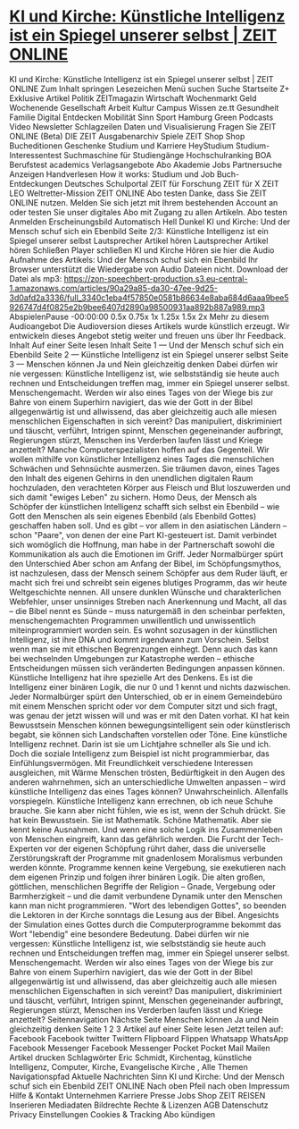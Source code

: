 # [KI und Kirche: Künstliche Intelligenz ist ein Spiegel unserer selbst | ZEIT ONLINE](https://www.zeit.de/2023/25/ki-kirche-gottesdienst-evangelischer-kirchentag/seite-2)

KI und Kirche: Künstliche Intelligenz ist ein Spiegel unserer selbst | ZEIT ONLINE Zum Inhalt springen Lesezeichen Menü suchen Suche Startseite Z+ Exklusive Artikel Politik ZEITmagazin Wirtschaft Wochenmarkt Geld Wochenende Gesellschaft Arbeit Kultur Campus Wissen ze.tt Gesundheit Familie Digital Entdecken Mobilität Sinn Sport Hamburg Green Podcasts Video Newsletter Schlagzeilen Daten und Visualisierung Fragen Sie ZEIT ONLINE (Beta) DIE ZEIT Ausgabenarchiv Spiele ZEIT Shop Shop Bucheditionen Geschenke Studium und Karriere HeyStudium Studium-Interessentest Suchmaschine für Studiengänge Hochschulranking BOA Berufstest academics Verlagsangebote Abo Akademie Jobs Partnersuche Anzeigen Handverlesen How it works: Studium und Job Buch-Entdeckungen Deutsches Schulportal ZEIT für Forschung ZEIT für X ZEIT LEO Weltretter-Mission ZEIT ONLINE Abo testen Danke, dass Sie ZEIT ONLINE nutzen. Melden Sie sich jetzt mit Ihrem bestehenden Account an oder testen Sie unser digitales Abo mit Zugang zu allen Artikeln. Abo testen Anmelden Erscheinungsbild Automatisch Hell Dunkel KI und Kirche: Und der Mensch schuf sich ein Ebenbild Seite 2/3: Künstliche Intelligenz ist ein Spiegel unserer selbst Lautsprecher Artikel hören Lautsprecher Artikel hören Schließen Player schließen KI und Kirche Hören sie hier die Audio Aufnahme des Artikels: Und der Mensch schuf sich ein Ebenbild Ihr Browser unterstützt die Wiedergabe von Audio Dateien nicht. Download der Datei als mp3: https://zon-speechbert-production.s3.eu-central-1.amazonaws.com/articles/90a29a85-da30-47ee-9d25-3d0afd2a3336/full_3340c1eba4f57850e0581b86634e8aba684d6aaa9bee5926747d4f0825e2b9bee6407d2890a98500931aa892b887a989.mp3 AbspielenPause -00:00:00 0.5x 0.75x 1x 1.25x 1.5x 2x Mehr zu diesem Audioangebot Die Audioversion dieses Artikels wurde künstlich erzeugt. Wir entwickeln dieses Angebot stetig weiter und freuen uns über Ihr Feedback. Inhalt Auf einer Seite lesen Inhalt Seite 1 — Und der Mensch schuf sich ein Ebenbild Seite 2 — Künstliche Intelligenz ist ein Spiegel unserer selbst Seite 3 — Menschen können Ja und Nein gleichzeitig denken Dabei dürfen wir nie vergessen: Künstliche Intelligenz ist, wie selbstständig sie heute auch rechnen und Entscheidungen treffen mag, immer ein Spiegel unserer selbst. Menschengemacht. Werden wir also eines Tages von der Wiege bis zur Bahre von einem Superhirn navigiert, das wie der Gott in der Bibel allgegenwärtig ist und allwissend, das aber gleichzeitig auch alle miesen menschlichen Eigenschaften in sich vereint? Das manipuliert, diskriminiert und täuscht, verführt, Intrigen spinnt, Menschen gegeneinander aufbringt, Regierungen stürzt, Menschen ins Verderben laufen lässt und Kriege anzettelt? Manche Computerspezialisten hoffen auf das Gegenteil. Wir wollen mithilfe von künstlicher Intelligenz eines Tages die menschlichen Schwächen und Sehnsüchte ausmerzen. Sie träumen davon, eines Tages den Inhalt des eigenen Gehirns in den unendlichen digitalen Raum hochzuladen, den verachteten Körper aus Fleisch und Blut loszuwerden und sich damit "ewiges Leben" zu sichern. Homo Deus, der Mensch als Schöpfer der künstlichen Intelligenz schafft sich selbst ein Ebenbild – wie Gott den Menschen als sein eigenes Ebenbild (als Ebenbild Gottes) geschaffen haben soll. Und es gibt – vor allem in den asiatischen Ländern – schon "Paare", von denen der eine Part KI-gesteuert ist. Damit verbindet sich womöglich die Hoffnung, man habe in der Partnerschaft sowohl die Kommunikation als auch die Emotionen im Griff. Jeder Normalbürger spürt den Unterschied Aber schon am Anfang der Bibel, im Schöpfungsmythos, ist nachzulesen, dass der Mensch seinem Schöpfer aus dem Ruder läuft, er macht sich frei und schreibt sein eigenes blutiges Programm, das wir heute Weltgeschichte nennen. All unsere dunklen Wünsche und charakterlichen Webfehler, unser unsinniges Streben nach Anerkennung und Macht, all das – die Bibel nennt es Sünde – muss naturgemäß in den scheinbar perfekten, menschengemachten Programmen unwillentlich und unwissentlich miteinprogrammiert worden sein. Es wohnt sozusagen in der künstlichen Intelligenz, ist ihre DNA und kommt irgendwann zum Vorschein. Selbst wenn man sie mit ethischen Begrenzungen einhegt. Denn auch das kann bei wechselnden Umgebungen zur Katastrophe werden – ethische Entscheidungen müssen sich veränderten Bedingungen anpassen können. Künstliche Intelligenz hat ihre spezielle Art des Denkens. Es ist die Intelligenz einer binären Logik, die nur 0 und 1 kennt und nichts dazwischen. Jeder Normalbürger spürt den Unterschied, ob er in einem Gemeindebüro mit einem Menschen spricht oder vor dem Computer sitzt und sich fragt, was genau der jetzt wissen will und was er mit den Daten vorhat. KI hat kein Bewusstsein Menschen können bewegungsintelligent sein oder künstlerisch begabt, sie können sich Landschaften vorstellen oder Töne. Eine künstliche Intelligenz rechnet. Darin ist sie um Lichtjahre schneller als Sie und ich. Doch die soziale Intelligenz zum Beispiel ist nicht programmierbar, das Einfühlungsvermögen. Mit Freundlichkeit verschiedene Interessen ausgleichen, mit Wärme Menschen trösten, Bedürftigkeit in den Augen des anderen wahrnehmen, sich an unterschiedliche Umwelten anpassen – wird künstliche Intelligenz das eines Tages können? Unwahrscheinlich. Allenfalls vorspiegeln. Künstliche Intelligenz kann errechnen, ob ich neue Schuhe brauche. Sie kann aber nicht fühlen, wie es ist, wenn der Schuh drückt. Sie hat kein Bewusstsein. Sie ist Mathematik. Schöne Mathematik. Aber sie kennt keine Ausnahmen. Und wenn eine solche Logik ins Zusammenleben von Menschen eingreift, kann das gefährlich werden. Die Furcht der Tech-Experten vor der eigenen Schöpfung rührt daher, dass die universelle Zerstörungskraft der Programme mit gnadenlosem Moralismus verbunden werden könnte. Programme kennen keine Vergebung, sie exekutieren nach dem eigenen Prinzip und folgen ihrer binären Logik. Die alten großen, göttlichen, menschlichen Begriffe der Religion – Gnade, Vergebung oder Barmherzigkeit – und die damit verbundene Dynamik unter den Menschen kann man nicht programmieren. "Wort des lebendigen Gottes", so beenden die Lektoren in der Kirche sonntags die Lesung aus der Bibel. Angesichts der Simulation eines Gottes durch die Computerprogramme bekommt das Wort "lebendig" eine besondere Bedeutung. Dabei dürfen wir nie vergessen: Künstliche Intelligenz ist, wie selbstständig sie heute auch rechnen und Entscheidungen treffen mag, immer ein Spiegel unserer selbst. Menschengemacht. Werden wir also eines Tages von der Wiege bis zur Bahre von einem Superhirn navigiert, das wie der Gott in der Bibel allgegenwärtig ist und allwissend, das aber gleichzeitig auch alle miesen menschlichen Eigenschaften in sich vereint? Das manipuliert, diskriminiert und täuscht, verführt, Intrigen spinnt, Menschen gegeneinander aufbringt, Regierungen stürzt, Menschen ins Verderben laufen lässt und Kriege anzettelt? Seitennavigation Nächste Seite Menschen können Ja und Nein gleichzeitig denken Seite 1 2 3 Artikel auf einer Seite lesen Jetzt teilen auf: Facebook Facebook twitter Twittern Flipboard Flippen Whatsapp WhatsApp Facebook Messenger Facebook Messenger Pocket Pocket Mail Mailen Artikel drucken Schlagwörter Eric Schmidt, Kirchentag, künstliche Intelligenz, Computer, Kirche, Evangelische Kirche , Alle Themen Navigationspfad Aktuelle Nachrichten Sinn KI und Kirche: Und der Mensch schuf sich ein Ebenbild ZEIT ONLINE Nach oben Pfeil nach oben Impressum Hilfe & Kontakt Unternehmen Karriere Presse Jobs Shop ZEIT REISEN Inserieren Mediadaten Bildrechte Rechte & Lizenzen AGB Datenschutz Privacy Einstellungen Cookies & Tracking Abo kündigen